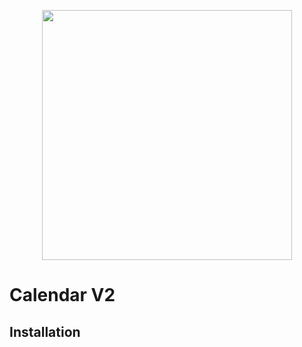 <p align="center"><img src="../media/screenshot.png?raw=true" width="400" /></p>

# Calendar V2

## Installation
